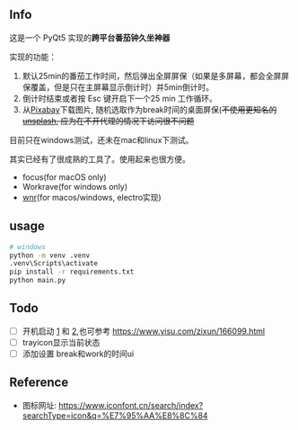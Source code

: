 ## Info
这是一个 PyQt5 实现的**跨平台番茄钟久坐神器**

实现的功能：
1. 默认25min的番茄工作时间，然后弹出全屏屏保（如果是多屏幕，都会全屏屏保覆盖，但是只在主屏幕显示倒计时）并5min倒计时。
2. 倒计时结束或者按 Esc 键开启下一个25 min 工作循环。
3. 从[Pixabay](https://pixabay.com/api/docs/)下载图片, 随机选取作为break时间的桌面屏保(~~不使用更知名的[unsplash](https://unsplash.com/documentation#creating-a-developer-account), 应为在不开代理的情况下访问很不问题~~


目前只在windows测试，还未在mac和linux下测试。


其实已经有了很成熟的工具了。使用起来也很方便。
- focus(for macOS only)
- Workrave(for windows only)
- [wnr](https://github.com/RoderickQiu/wnr)(for macos/windows, electro实现)

## usage
```bash
# windows
python -m venv .venv
.venv\Scripts\activate
pip install -r requirements.txt
python main.py
```

## Todo
- [ ] 开机启动 [1](https://www.geeksforgeeks.org/autorun-a-python-script-on-windows-startup/) 和 [2](https://www.yisu.com/zixun/166099.html),也可参考 https://www.yisu.com/zixun/166099.html
- [ ] trayicon显示当前状态
- [ ] 添加设置 break和work的时间ui

## Reference
- 图标网址: https://www.iconfont.cn/search/index?searchType=icon&q=%E7%95%AA%E8%8C%84